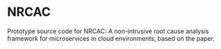 # NRCAC
Prototype source code for NRCAC: A non-intrusive root cause analysis framework for microservices in cloud environments, based on the paper.
